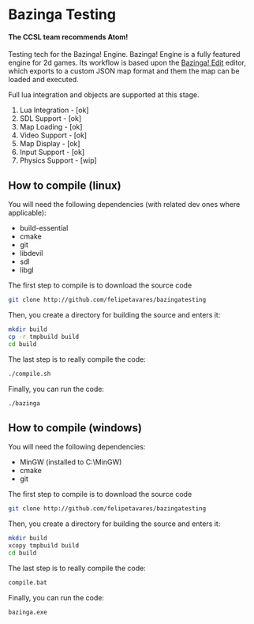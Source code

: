 Bazinga Testing
==============

#### The CCSL team recommends Atom!

Testing tech for the Bazinga! Engine.
Bazinga! Engine is a fully featured engine for 2d games.
Its workflow is based upon the [Bazinga! Edit](https://github.com/felipetavares/bazinga.v2) editor, which exports to a custom JSON
map format and them the map can be loaded and executed.

Full lua integration and objects are supported at this stage.

1. Lua Integration  - [ok]
2. SDL Support      - [ok]
3. Map Loading      - [ok]
4. Video Support    - [ok]
5. Map Display      - [ok]
6. Input Support    - [ok]
7. Physics Support  - [wip]

How to compile (linux)
----------------------

You will need the following dependencies (with related dev ones where applicable):

* build-essential
* cmake
* git
* libdevil
* sdl
* libgl

The first step to compile is to download the source code

```bash
git clone http://github.com/felipetavares/bazingatesting
```

Then, you create a directory for building the source and enters
it:

```bash
mkdir build
cp -r tmpbuild build
cd build
```

The last step is to really compile the code:

```bash
./compile.sh
```

Finally, you can run the code:

```bash
./bazinga
```

How to compile (windows)
----------------------

You will need the following dependencies:

* MinGW (installed to C:\MinGW)
* cmake
* git

The first step to compile is to download the source code

```bash
git clone http://github.com/felipetavares/bazingatesting
```

Then, you create a directory for building the source and enters
it:

```bash
mkdir build
xcopy tmpbuild build
cd build
```

The last step is to really compile the code:

```bash
compile.bat
```

Finally, you can run the code:

```bash
bazinga.exe
```

